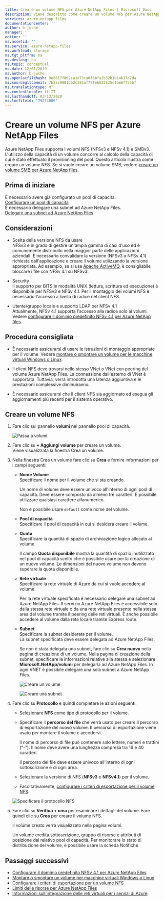```yaml
---
title: Creare un volume NFS per Azure NetApp Files | Microsoft Docs
description: Viene descritto come creare un volume NFS per Azure NetApp Files.
services: azure-netapp-files
documentationcenter: ''
author: b-juche
manager: ''
editor: ''
ms.assetid: ''
ms.service: azure-netapp-files
ms.workload: storage
ms.tgt_pltfrm: na
ms.devlang: na
ms.topic: conceptual
ms.date: 12/01/2019
ms.author: b-juche
ms.openlocfilehash: 9e8817f802ca1d73ca0f6bfa2b32b1b14b37d7da
ms.sourcegitcommit: 7b25c9981b52c385af77feb022825c1be6ff55bf
ms.translationtype: MT
ms.contentlocale: it-IT
ms.lasthandoff: 03/13/2020
ms.locfileid: "79274086"
---
```

# <a name="create-an-nfs-volume-for-azure-netapp-files"></a>Creare un volume NFS per Azure NetApp Files

Azure NetApp Files supporta i volumi NFS (NFSv3 e NFSv 4.1) e SMBv3. L'utilizzo della capacità di un volume concorre al calcolo della capacità di cui è stato effettuato il provisioning del pool. Questo articolo illustra come creare un volume NFS. Se si vuole creare un volume SMB, vedere [creare un volume SMB per Azure NetApp files](azure-netapp-files-create-volumes-smb.md). 

## <a name="before-you-begin"></a>Prima di iniziare 
È necessario avere già configurato un pool di capacità.   
[Configurare un pool di capacità](azure-netapp-files-set-up-capacity-pool.md)   
È necessario delegare una subnet ad Azure NetApp Files.  
[Delegare una subnet ad Azure NetApp Files](azure-netapp-files-delegate-subnet.md)

## <a name="considerations"></a>Considerazioni 

* Scelta della versione NFS da usare  
  NFSv3 è in grado di gestire un'ampia gamma di casi d'uso ed è comunemente distribuito nella maggior parte delle applicazioni aziendali. È necessario convalidare la versione (NFSv3 o NFSv 4.1) richiesta dall'applicazione e creare il volume utilizzando la versione appropriata. Ad esempio, se si usa [Apache ActiveMQ](https://activemq.apache.org/shared-file-system-master-slave), è consigliabile bloccare i file con NFSv 4.1 su NFSv3. 

* Security  
  Il supporto per BITS in modalità UNIX (lettura, scrittura ed esecuzione) è disponibile per NFSv3 e NFSv 4.1. Per il montaggio dei volumi NFS è necessario l'accesso a livello di radice nel client NFS.

* Utente/gruppo locale e supporto LDAP per NFSv 4.1  
  Attualmente, NFSv 4.1 supporta l'accesso alla radice solo ai volumi. Vedere [configurare il dominio predefinito NFSv 4.1 per Azure NetApp files](azure-netapp-files-configure-nfsv41-domain.md). 

## <a name="best-practice"></a>Procedura consigliata

* È necessario assicurarsi di usare le istruzioni di montaggio appropriate per il volume.  Vedere [montare o smontare un volume per le macchine virtuali Windows o Linux](azure-netapp-files-mount-unmount-volumes-for-virtual-machines.md).

* Il client NFS deve trovarsi nello stesso VNet o VNet con peering del volume Azure NetApp Files. La connessione dall'esterno di VNet è supportata. Tuttavia, verrà introdotta una latenza aggiuntiva e le prestazioni complessive diminuiranno.

* È necessario assicurarsi che il client NFS sia aggiornato ed esegua gli aggiornamenti più recenti per il sistema operativo.

## <a name="create-an-nfs-volume"></a>Creare un volume NFS

1.  Fare clic sul pannello **volumi** nel pannello pool di capacità. 

    ![Passa a volumi](../media/azure-netapp-files/azure-netapp-files-navigate-to-volumes.png)

2.  Fare clic su **+ Aggiungi volume** per creare un volume.  
    Viene visualizzata la finestra Crea un volume.

3.  Nella finestra Crea un volume fare clic su **Crea** e fornire informazioni per i campi seguenti:   
    * **Nome Volume**      
        Specificare il nome per il volume che si sta creando.   

        Un nome di volume deve essere univoco all'interno di ogni pool di capacità. Deve essere composto da almeno tre caratteri. È possibile utilizzare qualsiasi carattere alfanumerico.   

        Non è possibile usare `default` come nome del volume.

    * **Pool di capacità**  
        Specificare il pool di capacità in cui si desidera creare il volume.

    * **Quota**  
        Specificare la quantità di spazio di archiviazione logico allocato al volume.  

        Il campo **Quota disponibile** mostra la quantità di spazio inutilizzato nel pool di capacità scelto che è possibile usare per la creazione di un nuovo volume. Le dimensioni del nuovo volume non devono superare la quota disponibile.  

    * **Rete virtuale**  
        Specificare la rete virtuale di Azure da cui si vuole accedere al volume.  

        Per la rete virtuale specificata è necessario delegare una subnet ad Azure NetApp Files. Il servizio Azure NetApp Files è accessibile solo dalla stessa rete virtuale o da una rete virtuale presente nella stessa area del volume tramite il peering delle reti virtuali. È anche possibile accedere al volume dalla rete locale tramite Express route.   

    * **Subnet**  
        Specificare la subnet desiderata per il volume.  
        La subnet specificata deve essere delegata ad Azure NetApp Files. 
        
        Se non è stata delegata una subnet, fare clic su **Crea nuovo** nella pagina di creazione di un volume. Nella pagina di creazione della subnet, specificare le informazioni relative alla stessa e selezionare **Microsoft.NetApp/volumi** per delegarla ad Azure NetApp Files. In ogni VNET è possibile delegare una sola subnet a Azure NetApp Files.   
 
        ![Creare un volume](../media/azure-netapp-files/azure-netapp-files-new-volume.png)
    
        ![Creare una subnet](../media/azure-netapp-files/azure-netapp-files-create-subnet.png)

4. Fare clic su **Protocollo** e quindi completare le azioni seguenti:  
    * Selezionare **NFS** come tipo di protocollo per il volume.   
    * Specificare il **percorso del file** che verrà usato per creare il percorso di esportazione del nuovo volume. Il percorso di esportazione viene usato per montare il volume e accedervi.

        Il nome di percorso di file può contenere solo lettere, numeri e trattini ("-"). Il nome deve avere una lunghezza compresa tra 16 e 40 caratteri. 

        Il percorso del file deve essere univoco all'interno di ogni sottoscrizione e di ogni area. 

    * Selezionare la versione di NFS (**NFSv3** o **NFSv4.1**) per il volume.  
    * Facoltativamente, [configurare i criteri di esportazione per il volume NFS](azure-netapp-files-configure-export-policy.md).

    ![Specificare il protocollo NFS](../media/azure-netapp-files/azure-netapp-files-protocol-nfs.png)

5. Fare clic su **Verifica + crea** per esaminare i dettagli del volume.  Fare quindi clic su **Crea** per creare il volume NFS.

    Il volume creato verrà visualizzato nella pagina volumi. 
 
    Un volume eredita sottoscrizione, gruppo di risorse e attributi di posizione dal relativo pool di capacità. Per monitorare lo stato di distribuzione del volume, è possibile usare la scheda Notifiche.


## <a name="next-steps"></a>Passaggi successivi  

* [Configurare il dominio predefinito NFSv 4.1 per Azure NetApp Files](azure-netapp-files-configure-nfsv41-domain.md)
* [Montare o smontare un volume per macchine virtuali Windows o Linux](azure-netapp-files-mount-unmount-volumes-for-virtual-machines.md)
* [Configurare i criteri di esportazione per un volume NFS](azure-netapp-files-configure-export-policy.md)
* [Limiti delle risorse per Azure NetApp Files](azure-netapp-files-resource-limits.md)
* [Informazioni sull'integrazione delle reti virtuali per i servizi di Azure](https://docs.microsoft.com/azure/virtual-network/virtual-network-for-azure-services)
